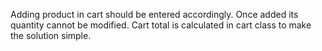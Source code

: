 Adding product in cart should be entered accordingly. Once added its quantity cannot be modified. 
Cart total is calculated in cart class to make the solution simple.
